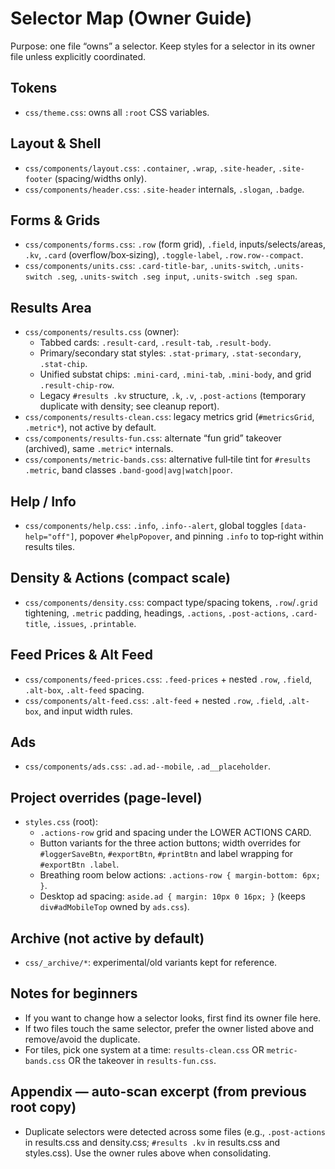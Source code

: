 # Selector Map (Owner Guide)

Purpose: one file “owns” a selector. Keep styles for a selector in its owner file unless explicitly coordinated.

## Tokens

- `css/theme.css`: owns all `:root` CSS variables.

## Layout & Shell

- `css/components/layout.css`: `.container`, `.wrap`, `.site-header`, `.site-footer` (spacing/widths only).
- `css/components/header.css`: `.site-header` internals, `.slogan`, `.badge`.

## Forms & Grids

- `css/components/forms.css`: `.row` (form grid), `.field`, inputs/selects/areas, `.kv`, `.card` (overflow/box‑sizing), `.toggle-label`, `.row.row--compact`.
- `css/components/units.css`: `.card-title-bar`, `.units-switch`, `.units-switch .seg`, `.units-switch .seg input`, `.units-switch .seg span`.

## Results Area

- `css/components/results.css` (owner):
  - Tabbed cards: `.result-card`, `.result-tab`, `.result-body`.
  - Primary/secondary stat styles: `.stat-primary`, `.stat-secondary`, `.stat-chip`.
  - Unified substat chips: `.mini-card`, `.mini-tab`, `.mini-body`, and grid `.result-chip-row`.
  - Legacy `#results .kv` structure, `.k`, `.v`, `.post-actions` (temporary duplicate with density; see cleanup report).
- `css/components/results-clean.css`: legacy metrics grid (`#metricsGrid`, `.metric*`), not active by default.
- `css/components/results-fun.css`: alternate “fun grid” takeover (archived), same `.metric*` internals.
- `css/components/metric-bands.css`: alternative full‑tile tint for `#results .metric`, band classes `.band-good|avg|watch|poor`.

## Help / Info

- `css/components/help.css`: `.info`, `.info--alert`, global toggles `[data-help="off"]`, popover `#helpPopover`, and pinning `.info` to top‑right within results tiles.

## Density & Actions (compact scale)

- `css/components/density.css`: compact type/spacing tokens, `.row`/`.grid` tightening, `.metric` padding, headings, `.actions`, `.post-actions`, `.card-title`, `.issues`, `.printable`.

## Feed Prices & Alt Feed

- `css/components/feed-prices.css`: `.feed-prices` + nested `.row`, `.field`, `.alt-box`, `.alt-feed` spacing.
- `css/components/alt-feed.css`: `.alt-feed` + nested `.row`, `.field`, `.alt-box`, and input width rules.

## Ads

- `css/components/ads.css`: `.ad.ad--mobile`, `.ad__placeholder`.

## Project overrides (page-level)

- `styles.css` (root):
  - `.actions-row` grid and spacing under the LOWER ACTIONS CARD.
  - Button variants for the three action buttons; width overrides for `#loggerSaveBtn`, `#exportBtn`, `#printBtn` and label wrapping for `#exportBtn .label`.
  - Breathing room below actions: `.actions-row { margin-bottom: 6px; }`.
  - Desktop ad spacing: `aside.ad { margin: 10px 0 16px; }` (keeps `div#adMobileTop` owned by `ads.css`).

## Archive (not active by default)

- `css/_archive/*`: experimental/old variants kept for reference.

## Notes for beginners

- If you want to change how a selector looks, first find its owner file here.
- If two files touch the same selector, prefer the owner listed above and remove/avoid the duplicate.
- For tiles, pick one system at a time: `results-clean.css` OR `metric-bands.css` OR the takeover in `results-fun.css`.

## Appendix — auto-scan excerpt (from previous root copy)

- Duplicate selectors were detected across some files (e.g., `.post-actions` in results.css and density.css; `#results .kv` in results.css and styles.css). Use the owner rules above when consolidating.
